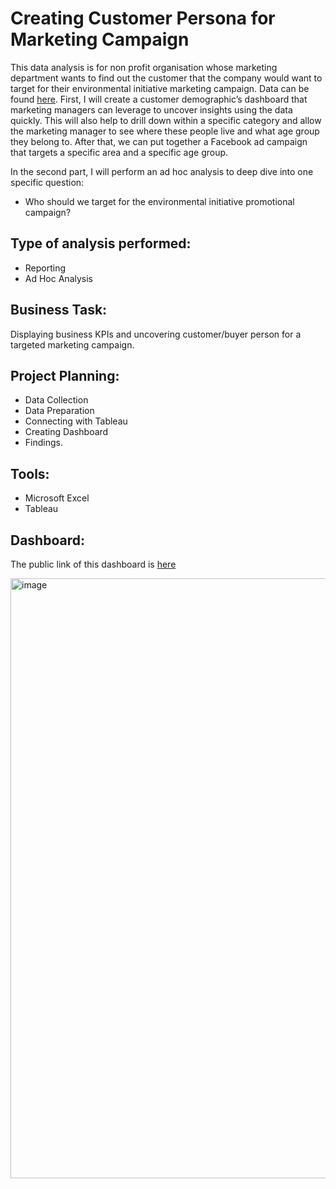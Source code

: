 # Creating Customer Persona for Marketing Campaign

This data analysis is for non profit organisation whose marketing department wants to find out the customer that the company would want to target for their environmental initiative marketing campaign. Data can be found [here](https://github.com/nitesht2/Marketing-Data-Visualization/blob/main/Buyer%2BPersona%2BCase%2BStudy.csv).
First, I will create a customer demographic’s dashboard that marketing managers can leverage to uncover insights using the data quickly. This will also help to drill down within a specific category and allow the marketing manager to see where these people live and what age group they belong to. After that, we can put together a Facebook ad campaign that targets a specific area and a specific age group.

In the second part, I will perform an ad hoc analysis to deep dive into one specific question: 

- Who should we target for the environmental initiative promotional campaign?

## Type of analysis performed:
- Reporting
- Ad Hoc Analysis

## Business Task: 
Displaying business KPIs and uncovering customer/buyer person for a targeted marketing campaign. 

## Project Planning:

- Data Collection
- Data Preparation
- Connecting with Tableau
- Creating Dashboard
- Findings.

## Tools:
- Microsoft Excel
- Tableau

## Dashboard:
The public link of this dashboard is [here](https://public.tableau.com/app/profile/nitesh.thapa/viz/MarketingDashboard_16533404224250/Customerpersonaformarketingcampaign)

<img width="960" alt="image" src="https://user-images.githubusercontent.com/50633864/169910261-081b53f4-5c77-4452-aecd-44bc26122525.png">
